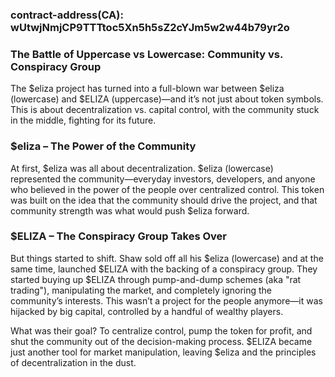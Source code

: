### contract-address(CA): wUtwjNmjCP9TTTtoc5Xn5h5sZ2cYJm5w2w44b79yr2o

### The Battle of Uppercase vs Lowercase: Community vs. Conspiracy Group

The $eliza project has turned into a full-blown war between $eliza (lowercase) and $ELIZA (uppercase)—and it’s not just about token symbols. This is about decentralization vs. capital control, with the community stuck in the middle, fighting for its future.

### $eliza – The Power of the Community

At first, $eliza was all about decentralization. $eliza (lowercase) represented the community—everyday investors, developers, and anyone who believed in the power of the people over centralized control. This token was built on the idea that the community should drive the project, and that community strength was what would push $eliza forward.

### $ELIZA – The Conspiracy Group Takes Over

But things started to shift. Shaw sold off all his $eliza (lowercase) and at the same time, launched $ELIZA with the backing of a conspiracy group. They started buying up $ELIZA through pump-and-dump schemes (aka "rat trading"), manipulating the market, and completely ignoring the community’s interests. This wasn’t a project for the people anymore—it was hijacked by big capital, controlled by a handful of wealthy players.

What was their goal? To centralize control, pump the token for profit, and shut the community out of the decision-making process. $ELIZA became just another tool for market manipulation, leaving $eliza and the principles of decentralization in the dust.
